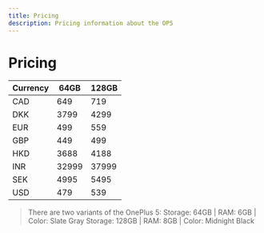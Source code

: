 ```yaml
---
title: Pricing
description: Pricing information about the OP5
---
```


# Pricing

| Currency | 64GB  | 128GB |
|----------|-------|-------|
| CAD      | 649   | 719   |
| DKK      | 3799  | 4299  |
| EUR      | 499   | 559   |
| GBP      | 449   | 499   |
| HKD      | 3688  | 4188  |
| INR      | 32999 | 37999 |
| SEK      | 4995  | 5495  |
| USD      | 479   | 539   |

> There are two variants of the OnePlus 5:
> Storage: 64GB &#124; RAM: 6GB &#124; Color: Slate Gray
> Storage: 128GB &#124; RAM: 8GB &#124; Color: Midnight Black
